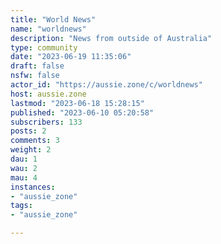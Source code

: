 ```yaml
---
title: "World News" 
name: "worldnews"
description: "News from outside of Australia"
type: community
date: "2023-06-19 11:35:06"
draft: false
nsfw: false
actor_id: "https://aussie.zone/c/worldnews"
host: aussie.zone
lastmod: "2023-06-18 15:28:15"
published: "2023-06-10 05:20:58"
subscribers: 133
posts: 2
comments: 3
weight: 2
dau: 1
wau: 2
mau: 4
instances:
- "aussie_zone"
tags: 
- "aussie_zone"

---
```

